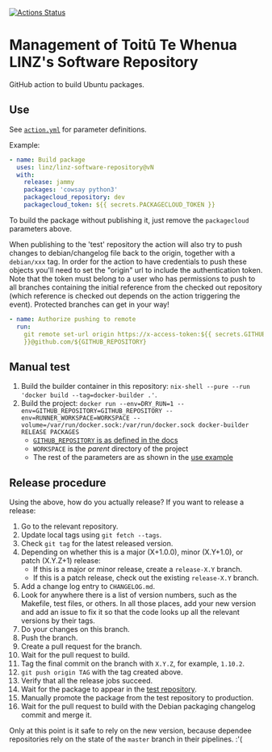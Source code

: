 [![Actions Status](https://github.com/linz/linz-software-repository/workflows/CI/badge.svg?branch=master)](https://github.com/linz/linz-software-repository/actions)

# Management of Toitū Te Whenua LINZ's Software Repository

GitHub action to build Ubuntu packages.

## Use

See [`action.yml`](action.yml) for parameter definitions.

Example:

```yaml
- name: Build package
  uses: linz/linz-software-repository@vN
  with:
    release: jammy
    packages: 'cowsay python3'
    packagecloud_repository: dev
    packagecloud_token: ${{ secrets.PACKAGECLOUD_TOKEN }}
```

To build the package without publishing it, just remove the `packagecloud` parameters above.

When publishing to the 'test' repository the action will also try to push changes to
debian/changelog file back to the origin, together with a `debian/xxx` tag. In order for the action
to have credentials to push these objects you'll need to set the "origin" url to include the
authentication token. Note that the token must belong to a user who has permissions to push to all
branches containing the initial reference from the checked out repository (which reference is
checked out depends on the action triggering the event). Protected branches can get in your way!

```yaml
- name: Authorize pushing to remote
  run:
    git remote set-url origin https://x-access-token:${{ secrets.GITHUB_TOKEN
    }}@github.com/${GITHUB_REPOSITORY}
```

## Manual test

1. Build the builder container in this repository:
   `nix-shell --pure --run 'docker build --tag=docker-builder .'`.
1. Build the project:
   `docker run --env=DRY_RUN=1 --env=GITHUB_REPOSITORY=GITHUB_REPOSITORY --env=RUNNER_WORKSPACE=WORKSPACE --volume=/var/run/docker.sock:/var/run/docker.sock docker-builder RELEASE PACKAGES`
   - [`GITHUB_REPOSITORY` is as defined in the docs](https://docs.github.com/en/actions/learn-github-actions/environment-variables#default-environment-variables)
   - `WORKSPACE` is the _parent_ directory of the project
   - The rest of the parameters are as shown in the [use example](#use)

## Release procedure

Using the above, how do you actually release? If you want to release a release:

1. Go to the relevant repository.
1. Update local tags using `git fetch --tags`.
1. Check `git tag` for the latest released version.
1. Depending on whether this is a major (X+1.0.0), minor (X.Y+1.0), or patch (X.Y.Z+1) release:
   - If this is a major or minor release, create a `release-X.Y` branch.
   - If this is a patch release, check out the existing `release-X.Y` branch.
1. Add a change log entry to `CHANGELOG.md`.
1. Look for anywhere there is a list of version numbers, such as the Makefile, test files, or
   others. In all those places, add your new version and add an issue to fix it so that the code
   looks up all the relevant versions by their tags.
1. Do your changes on this branch.
1. Push the branch.
1. Create a pull request for the branch.
1. Wait for the pull request to build.
1. Tag the final commit on the branch with `X.Y.Z`, for example, `1.10.2`.
1. `git push origin TAG` with the tag created above.
1. Verify that all the release jobs succeed.
1. Wait for the package to appear in the [test repository](https://packagecloud.io/linz/test).
1. Manually promote the package from the test repository to production.
1. Wait for the pull request to build with the Debian packaging changelog commit and merge it.

Only at this point is it safe to rely on the new version, because dependee repositories rely on the
state of the `master` branch in their pipelines. :'(
